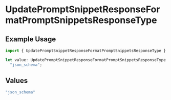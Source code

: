 # UpdatePromptSnippetResponseFormatPromptSnippetsResponseType

## Example Usage

```typescript
import { UpdatePromptSnippetResponseFormatPromptSnippetsResponseType } from "@orq-ai/node/models/operations";

let value: UpdatePromptSnippetResponseFormatPromptSnippetsResponseType =
  "json_schema";
```

## Values

```typescript
"json_schema"
```